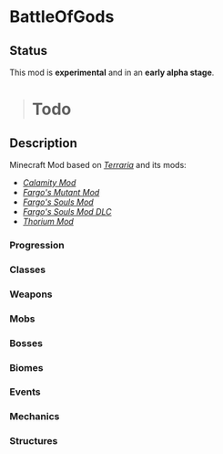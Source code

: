 # BattleOfGods
## Status
This mod is **experimental** and in an **early alpha stage**.
># Todo

## Description
Minecraft Mod based on [*Terraria*](https://terraria.org/) and its mods:

 - [*Calamity Mod*](https://steamcommunity.com/sharedfiles/filedetails/?id=2824688072&searchtext=calamity)
 - [*Fargo's Mutant Mod*](https://steamcommunity.com/sharedfiles/filedetails/?id=2570931073)
 - [*Fargo's Souls Mod*](https://steamcommunity.com/sharedfiles/filedetails/?id=2815540735&searchtext=Fargo)
 - [*Fargo's Souls Mod DLC*](https://steamcommunity.com/sharedfiles/filedetails/?id=3044249615)
 - [*Thorium Mod*](https://steamcommunity.com/sharedfiles/filedetails/?id=2909886416&searchtext=thorium)

### Progression

### Classes

### Weapons

### Mobs

### Bosses

### Biomes

### Events

### Mechanics

### Structures

<!--stackedit_data:
eyJoaXN0b3J5IjpbNjkyMjUzMDYyLC0zMzMxNjAwNzEsLTEzMz
U2NDE5NDUsOTUxMDg2NjYzLDE3ODk1MDUwODcsMTA1MDgxNTY5
NywxMDUwODE1Njk3LC0xODk2NDMzNDE5LDE2MDYwODIzMzQsLT
E4MTY0MjY0NTVdfQ==
-->